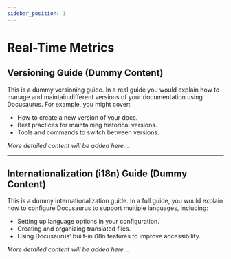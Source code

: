 ```yaml
---
sidebar_position: 1
---
```


# Real-Time Metrics

## Versioning Guide (Dummy Content)

This is a dummy versioning guide. In a real guide you would explain how to manage and maintain different versions of your documentation using Docusaurus. For example, you might cover:

- How to create a new version of your docs.
- Best practices for maintaining historical versions.
- Tools and commands to switch between versions.

*More detailed content will be added here...*

---

## Internationalization (i18n) Guide (Dummy Content)

This is a dummy internationalization guide. In a full guide, you would explain how to configure Docusaurus to support multiple languages, including:

- Setting up language options in your configuration.
- Creating and organizing translated files.
- Using Docusaurus’ built-in i18n features to improve accessibility.

*More detailed content will be added here...*